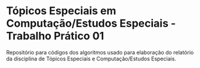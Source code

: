 # Tópicos Especiais em Computação/Estudos Especiais - Trabalho Prático 01

Repositório para códigos dos algoritmos usado para elaboração do relatório da disciplina de Tópicos Especiais e Computação/Estudos Especiais.
